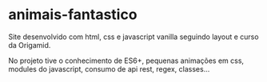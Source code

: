 # animais-fantastico

Site desenvolvido com html, css e javascript vanilla seguindo layout e curso da Origamid.

No projeto tive o conhecimento de ES6+, pequenas animações em css, modules do javascript, consumo de api rest, regex, classes...
